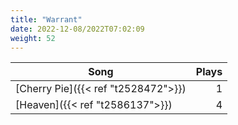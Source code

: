 ```yaml
---
title: "Warrant"
date: 2022-12-08/2022T07:02:09
weight: 52
---
```




 Song | Plays 
----- | -----:
[Cherry Pie]({{< ref "t2528472">}}) | 1
[Heaven]({{< ref "t2586137">}}) | 4
